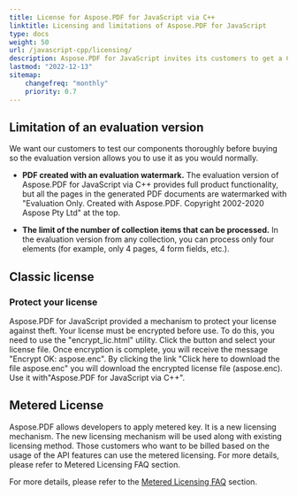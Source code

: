 ```yaml
---
title: License for Aspose.PDF for JavaScript via C++
linktitle: Licensing and limitations of Aspose.PDF for JavaScript
type: docs
weight: 50
url: /javascript-cpp/licensing/
description: Aspose.PDF for JavaScript invites its customers to get a Classic license and Metered License. As well as use a limited license to better explore the product.
lastmod: "2022-12-13"
sitemap:
    changefreq: "monthly"
    priority: 0.7
---
```


## Limitation of an evaluation version

We want our customers to test our components thoroughly before buying so the evaluation version allows you to use it as you would normally.

- **PDF created with an evaluation watermark.** The evaluation version of Aspose.PDF for JavaScript via C++ provides full product functionality, but all the pages in the generated PDF documents are watermarked with "Evaluation Only. Created with Aspose.PDF. Copyright 2002-2020 Aspose Pty Ltd" at the top.

- **The limit of the number of collection items that can be processed.**
In the evaluation version from any collection, you can process only four elements (for example, only 4 pages, 4 form fields, etc.).

## Classic license

### Protect your license

Aspose.PDF for JavaScript provided a mechanism to protect your license against theft. Your license must be encrypted before use. To do this, you need to use the "encrypt_lic.html" utility. Click the button and select your license file. Once encryption is complete, you will receive the message "Encrypt OK: aspose.enc". By clicking the link "Click here to download the file aspose.enc" you will download the encrypted license file (aspose.enc). Use it with"Aspose.PDF for JavaScript via C++".

## Metered License

Aspose.PDF allows developers to apply metered key. It is a new licensing mechanism. The new licensing mechanism will be used along with existing licensing method. Those customers who want to be billed based on the usage of the API features can use the metered licensing. For more details, please refer to Metered Licensing FAQ section.

For more details, please refer to the [Metered Licensing FAQ](https://purchase.aspose.com/faqs/licensing/metered) section.

